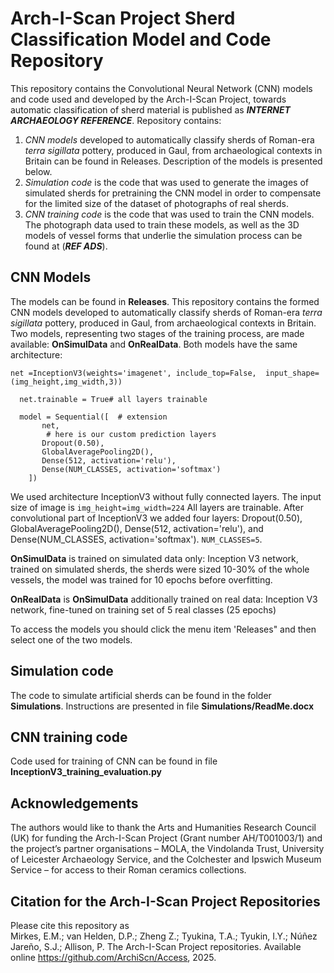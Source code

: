 # Arch-I-Scan Project Sherd Classification Model and Code Repository
This repository contains the Convolutional Neural Network (CNN) models and code used and developed by the Arch-I-Scan Project, towards automatic classification of sherd material is published as ***INTERNET ARCHAEOLOGY REFERENCE***.
Repository contains:
1.	*CNN models* developed to automatically classify sherds of Roman-era *terra sigillata* pottery, produced in Gaul, from archaeological contexts in Britain can be found in Releases. Description of the models is presented below.
2.	*Simulation code* is the code that was used to generate the images of simulated sherds for pretraining the CNN model in order to compensate for the limited size of the dataset of photographs of real sherds.
3.	*CNN training code* is the code that was used to train the CNN models.
The photograph data used to train these models, as well as the 3D models of vessel forms that underlie the simulation process can be found at (***REF ADS***).

## CNN Models
The models can be found in **Releases**. 
This repository contains the formed CNN models developed to automatically classify sherds of Roman-era *terra sigillata* pottery, produced in Gaul, from archaeological contexts in Britain. Two models, representing two stages of the training process, are made available: **OnSimulData** and **OnRealData**. Both models have the same architecture:
```
net =InceptionV3(weights='imagenet', include_top=False,  input_shape=(img_height,img_width,3))

  net.trainable = True# all layers trainable

  model = Sequential([  # extension
       net,
        # here is our custom prediction layers
       Dropout(0.50),       
       GlobalAveragePooling2D(),
       Dense(512, activation='relu'),  
       Dense(NUM_CLASSES, activation='softmax')
    ])
```
We used architecture InceptionV3 without fully connected layers.
The input size of image is `img_height=img_width=224`
All layers are trainable.
After convolutional part of InceptionV3 we added four layers: Dropout(0.50), GlobalAveragePooling2D(), Dense(512, activation='relu'), and Dense(NUM_CLASSES, activation='softmax').
`NUM_CLASSES=5`.

**OnSimulData** is trained on simulated data only: Inception V3 network, trained on simulated sherds, the sherds were sized 10-30% of the whole vessels, the model was trained for 10 epochs before overfitting.

**OnRealData** is **OnSimulData** additionally trained on real data: Inception V3 network, fine-tuned on training set of 5 real classes (25 epochs)

To access the models you should click the menu item 'Releases" and then select one of the two models.


## Simulation code
The code to simulate artificial sherds can be found in the folder **Simulations**. Instructions are presented in file **Simulations/ReadMe.docx**

## CNN training code
Code used for training of CNN can be found in file **InceptionV3_training_evaluation.py**

## Acknowledgements
The authors would like to thank the Arts and Humanities Research Council (UK) for funding the Arch-I-Scan Project (Grant number AH/T001003/1) and the project’s partner organisations – MOLA, the Vindolanda Trust, University of Leicester Archaeology Service, and the Colchester and Ipswich Museum Service – for access to their Roman ceramics collections.

## Citation for the Arch-I-Scan Project Repositories
Please cite this repository as<br>
Mirkes, E.M.; van Helden, D.P.; Zheng Z.; Tyukina, T.A.; Tyukin, I.Y.; Núñez Jareño, S.J.; Allison, P. The Arch-I-Scan Project repositories. Available online https://github.com/ArchiScn/Access, 2025.

